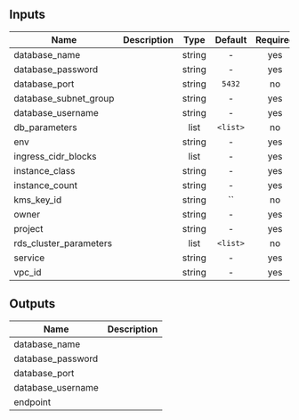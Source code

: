 <!-- START -->

## Inputs

| Name | Description | Type | Default | Required |
|------|-------------|:----:|:-----:|:-----:|
| database_name |  | string | - | yes |
| database_password |  | string | - | yes |
| database_port |  | string | `5432` | no |
| database_subnet_group |  | string | - | yes |
| database_username |  | string | - | yes |
| db_parameters |  | list | `<list>` | no |
| env |  | string | - | yes |
| ingress_cidr_blocks |  | list | - | yes |
| instance_class |  | string | - | yes |
| instance_count |  | string | - | yes |
| kms_key_id |  | string | `` | no |
| owner |  | string | - | yes |
| project |  | string | - | yes |
| rds_cluster_parameters |  | list | `<list>` | no |
| service |  | string | - | yes |
| vpc_id |  | string | - | yes |

## Outputs

| Name | Description |
|------|-------------|
| database_name |  |
| database_password |  |
| database_port |  |
| database_username |  |
| endpoint |  |

<!-- END -->
